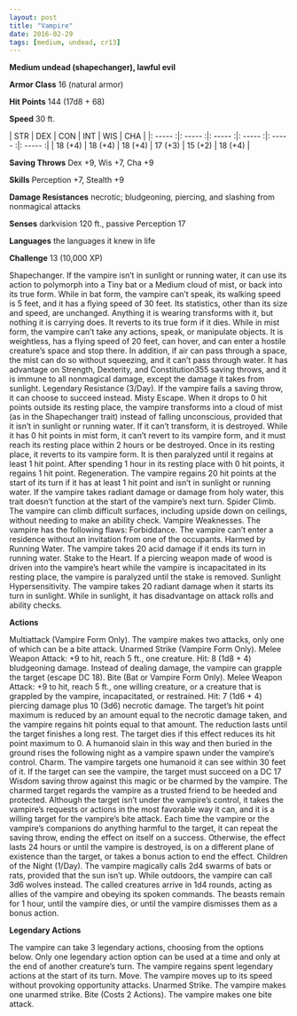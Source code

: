 ```yaml
---
layout: post
title: "Vampire"
date: 2016-02-29
tags: [medium, undead, cr13]
---
```


**Medium undead (shapechanger), lawful evil**

**Armor Class** 16 (natural armor)

**Hit Points** 144 (17d8 + 68)

**Speed** 30 ft.

|   STR   |   DEX   |   CON   |   INT   |   WIS   |   CHA   |
|: ----- :|: ----- :|: ----- :|: ----- :|: ----- :|: ----- :|
| 18 (+4) | 18 (+4) | 18 (+4) | 17 (+3) | 15 (+2) | 18 (+4) |

**Saving Throws** Dex +9, Wis +7, Cha +9 

**Skills** Perception +7, Stealth +9 

**Damage Resistances** necrotic; bludgeoning, piercing, and slashing from nonmagical attacks 

**Senses** darkvision 120 ft., passive Perception 17 

**Languages** the languages it knew in life 

**Challenge** 13 (10,000 XP)

Shapechanger. If the vampire isn’t in sunlight or running water, it can use its action to polymorph into a Tiny bat or a Medium cloud of mist, or back into its true form. While in bat form, the vampire can’t speak, its walking speed is 5 feet, and it has a flying speed of 30 feet. Its statistics, other than its size and speed, are unchanged. Anything it is wearing transforms with it, but nothing it is carrying does. It reverts to its true form if it dies. While in mist form, the vampire can’t take any actions, speak, or manipulate objects. It is weightless, has a flying speed of 20 feet, can hover, and can enter a hostile creature’s space and stop there. In addition, if air can pass through a space, the mist can do so without squeezing, and it can’t pass through water. It has advantage on Strength, Dexterity, and Constitution355 saving throws, and it is immune to all nonmagical damage, except the damage it takes from sunlight. Legendary Resistance (3/Day). If the vampire fails a saving throw, it can choose to succeed instead. Misty Escape. When it drops to 0 hit points outside its resting place, the vampire transforms into a cloud of mist (as in the Shapechanger trait) instead of falling unconscious, provided that it isn’t in sunlight or running water. If it can’t transform, it is destroyed. While it has 0 hit points in mist form, it can’t revert to its vampire form, and it must reach its resting place within 2 hours or be destroyed. Once in its resting place, it reverts to its vampire form. It is then paralyzed until it regains at least 1 hit point. After spending 1 hour in its resting place with 0 hit points, it regains 1 hit point. Regeneration. The vampire regains 20 hit points at the start of its turn if it has at least 1 hit point and isn’t in sunlight or running water. If the vampire takes radiant damage or damage from holy water, this trait doesn’t function at the start of the vampire’s next turn. Spider Climb. The vampire can climb difficult surfaces, including upside down on ceilings, without needing to make an ability check. Vampire Weaknesses. The vampire has the following flaws: Forbiddance. The vampire can’t enter a residence without an invitation from one of the occupants. Harmed by Running Water. The vampire takes 20 acid damage if it ends its turn in running water. Stake to the Heart. If a piercing weapon made of wood is driven into the vampire’s heart while the vampire is incapacitated in its resting place, the vampire is paralyzed until the stake is removed. Sunlight Hypersensitivity. The vampire takes 20 radiant damage when it starts its turn in sunlight. While in sunlight, it has disadvantage on attack rolls and ability checks. 

**Actions** 

Multiattack (Vampire Form Only). The vampire makes two attacks, only one of which can be a bite attack. Unarmed Strike (Vampire Form Only). Melee Weapon Attack: +9 to hit, reach 5 ft., one creature. Hit: 8 (1d8 + 4) bludgeoning damage. Instead of dealing damage, the vampire can grapple the target (escape DC 18). Bite (Bat or Vampire Form Only). Melee Weapon Attack: +9 to hit, reach 5 ft., one willing creature, or a creature that is grappled by the vampire, incapacitated, or restrained. Hit: 7 (1d6 + 4) piercing damage plus 10 (3d6) necrotic damage. The target’s hit point maximum is reduced by an amount equal to the necrotic damage taken, and the vampire regains hit points equal to that amount. The reduction lasts until the target finishes a long rest. The target dies if this effect reduces its hit point maximum to 0. A humanoid slain in this way and then buried in the ground rises the following night as a vampire spawn under the vampire’s control. Charm. The vampire targets one humanoid it can see within 30 feet of it. If the target can see the vampire, the target must succeed on a DC 17 Wisdom saving throw against this magic or be charmed by the vampire. The charmed target regards the vampire as a trusted friend to be heeded and protected. Although the target isn’t under the vampire’s control, it takes the vampire’s requests or actions in the most favorable way it can, and it is a willing target for the vampire’s bite attack. Each time the vampire or the vampire’s companions do anything harmful to the target, it can repeat the saving throw, ending the effect on itself on a success. Otherwise, the effect lasts 24 hours or until the vampire is destroyed, is on a different plane of existence than the target, or takes a bonus action to end the effect. Children of the Night (1/Day). The vampire magically calls 2d4 swarms of bats or rats, provided that the sun isn’t up. While outdoors, the vampire can call 3d6 wolves instead. The called creatures arrive in 1d4 rounds, acting as allies of the vampire and obeying its spoken commands. The beasts remain for 1 hour, until the vampire dies, or until the vampire dismisses them as a bonus action. 

**Legendary Actions** 

The vampire can take 3 legendary actions, choosing from the options below. Only one legendary action option can be used at a time and only at the end of another creature’s turn. The vampire regains spent legendary actions at the start of its turn. Move. The vampire moves up to its speed without provoking opportunity attacks. Unarmed Strike. The vampire makes one unarmed strike. Bite (Costs 2 Actions). The vampire makes one bite attack.